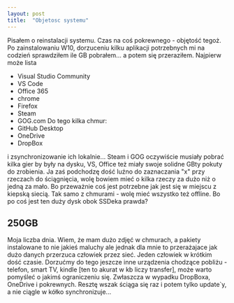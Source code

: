```yaml
---
layout: post
title:  "Objetosc systemu"
---
```

Pisałem o reinstalacji systemu. Czas na coś pokrewnego - objętość tegoż.
Po zainstalowaniu W10, dorzuceniu kilku aplikacji potrzebnych mi na codzień sprawdziłem ile GB pobrałem... a potem się przeraziłem. Najpierw może lista
* Visual Studio Community
* VS Code
* Office 365
* chrome
* Firefox
* Steam
* GOG.com
Do tego kilka chmur:
* GitHub Desktop
* OneDrive
* DropBox

i zsynchronizowanie ich lokalnie...
Steam i GOG oczywiście musiały pobrać kilka gier by były na dysku, VS, Office też miały swoje solidne GBty pokuty do zrobienia. Ja zaś podchodzę dość luźno do zaznaczania "x" przy rzeczach do ściągnięcia, wolę bowiem mieć o kilka rzeczy za dużo niż o jedną za mało. Bo przeważnie coś jest potrzebne jak jest się w miejscu z kiepską siecią. Tak samo z chmurami - wolę mieć wszystko też offline. Bo po coś jest ten duży dysk obok SSDeka prawda?

##  250GB  ##
Moja liczba dnia. Wiem, że mam dużo zdjęć w chmurach, a pakiety instalowane to nie jakieś maluchy ale jednak dla mnie to przerażajace jak dużo danych przerzuca człowiek przez sieć. Jeden człowiek w krótkim dość czasie. Dorzućmy do tego jeszcze inne urządzenia chodzące  pobliżu - telefon, smart TV, kindle [ten to akurat w kb liczy transfer], może warto pomyśleć o jakimś ograniczeniu się. Zwłaszcza w wypadku DropBoxa, OneDrive i pokrewnych. Resztę wszak ściąga się raz i potem tylko update`y, a nie ciągle w kółko synchronizuje...